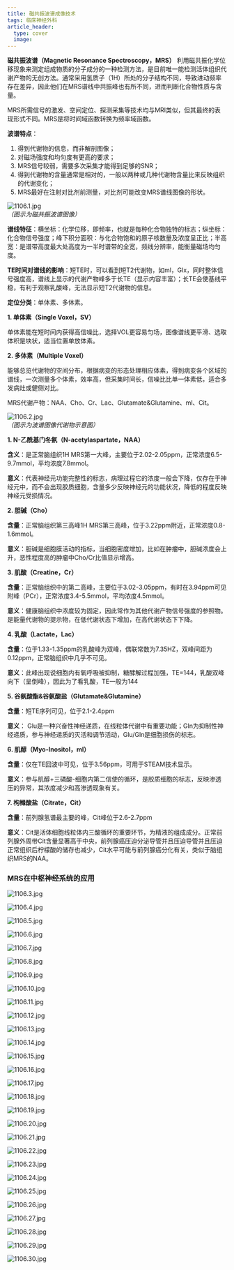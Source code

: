 ```yaml
---
title: 磁共振波谱成像技术
tags: 临床神经外科
article_header:
  type: cover
  image:
---
```


**磁共振波谱（Magnetic Resonance Spectroscopy，MRS）** 利用磁共振化学位移现象来测定组成物质的分子成分的一种检测方法，是目前唯一能检测活体组织代谢产物的无创方法。通常采用氢质子（1H）所处的分子结构不同，导致进动频率存在差异，因此他们在MRS谱线中共振峰也有所不同，进而判断化合物性质与含量。

<!--more-->

MRS所需信号的激发、空间定位、探测采集等技术均与MRI类似，但其最终的表现形式不同。MRS是将时间域函数转换为频率域函数。

**波谱特点**：
1. 得到代谢物的信息，而非解剖图像；
2. 对磁场强度和均匀度有更高的要求；
3. MRS信号较弱，需要多次采集才能得到足够的SNR；
4. 得到代谢物的含量通常是相对的，一般以两种或几种代谢物含量比来反映组织的代谢变化；
5. MRS最好在注射对比剂前测量，对比剂可能改变MRS谱线图像的形状。

![1106.1.jpg](https://s1.imagehub.cc/images/2021/11/06/1106.1.jpg) <br/>
*（图示为磁共振波谱图像）*

**谱线特征**：横坐标：化学位移，即频率，也就是每种化合物独特的标志；纵坐标：化合物信号强度；峰下积分面积：与化合物饱和的原子核数量及浓度呈正比；半高宽：是谱带高度最大处高度为一半时谱带的全宽，频线分辨率，能衡量磁场均匀度。

**TE时间对谱线的影响**：短TE时，可以看到短T2代谢物，如ml，Glx，同时整体信号强度高，谱线上显示的代谢产物峰多于长TE（显示内容丰富）；长TE会使基线平稳，有利于观察乳酸峰，无法显示短T2代谢物的信息。

**定位分类**：单体素、多体素。

**1. 单体素（Single Voxel，SV）**

单体素能在短时间内获得高信噪比，选择VOL更容易匀场，图像谱线更平滑、选取体积是块状，适当位置单放体素。

**2. 多体素（Multiple Voxel）**

能够总览代谢物的空间分布，根据病变的形态处理相应体素，得到病变各个区域的谱线，一次测量多个体素，效率高，但采集时间长，信噪比比单一体素低，适合多发病灶或健侧对比。

MRS代谢产物：NAA、Cho、Cr、Lac、Glutamate&Glutamine、ml、Cit。

![1106.2.jpg](https://s1.imagehub.cc/images/2021/11/06/1106.2.jpg) <br/>
*（图示为波谱图像代谢物示意图）*

**1. N-乙酰基门冬氨（N-acetylaspartate，NAA）**

**含义**：是正常脑组织1H MRS第一大峰，主要位于2.02-2.05ppm，正常浓度6.5-9.7mmol，平均浓度7.8mmol。

**意义**：代表神经元功能完整性的标志，病理过程它的浓度一般会下降，仅存在于神经元中，而不会出现胶质细胞，含量多少反映神经元的功能状况，降低的程度反映神经元受损情况。

**2. 胆碱（Cho）**

**含量**：正常脑组织第三高峰1H MRS第三高峰，位于3.22ppm附近，正常浓度0.8-1.6mmol。

**意义**：胆碱是细胞膜活动的指标，当细胞密度增加，比如在肿瘤中，胆碱浓度会上升，恶性程度高的肿瘤中Cho/Cr比值显示增高。

**3. 肌酸（Creatine，Cr）**

**含量**：正常脑组织中的第二高峰，主要位于3.02-3.05ppm，有时在3.94ppm可见附峰（PCr），正常浓度3.4-5.5mmol，平均浓度4.5mmol。

**意义**：健康脑组织中浓度较为固定，因此常作为其他代谢产物信号强度的参照物。是能量代谢物的提示物，在低代谢状态下增加，在高代谢状态下下降。

**4. 乳酸（Lactate，Lac）**

**含量**：位于1.33-1.35ppm的乳酸峰为双峰，偶联常数为7.35HZ，双峰间距为0.12ppm，正常脑组织中几乎不可见。

**意义**：此峰出现说细胞内有氧呼吸被抑制，糖酵解过程加强，TE=144，乳酸双峰向下（呈倒峰），因此为了看乳酸，TE一般为144

**5. 谷氨酸酯&谷氨酸盐（Glutamate&Glutamine）**

**含量**：短TE序列可见，位于2.1-2.4ppm

**意义**： Glu是一种兴奋性神经递质，在线粒体代谢中有重要功能；Gln为抑制性神经递质，参与神经递质的灭活和调节活动，Glu/Gln是细胞损伤的标志。

**6. 肌醇（Myo-Inositol，ml）**

**含量**：仅在TE回波中可见，位于3.56ppm，可用于STEAM技术显示。

**意义**：参与肌醇+三磷酸-细胞内第二信使的循环，是胶质细胞的标志，反映渗透压的异常，其浓度减少和高渗透现象有关。

**7. 枸橼酸盐（Citrate，Cit）**

**含量**：前列腺氢谱最主要的峰，Cit峰位于2.6-2.7ppm

**意义**：Cit是活体细胞线粒体内三酸循环的重要环节，为精液的组成成分。正常前列腺外周带Cit含量显著高于中央，前列腺癌压迫分泌导管并且压迫导管并且压迫正常组织后柠檬酸的储存也减少，Cit水平可能与前列腺癌分化有关，类似于脑组织MRS的NAA。

### MRS在中枢神经系统的应用

![1106.3.jpg](https://s1.imagehub.cc/images/2021/11/06/1106.3.jpg)

![1106.4.jpg](https://s1.imagehub.cc/images/2021/11/06/1106.4.jpg)

![1106.5.jpg](https://s1.imagehub.cc/images/2021/11/06/1106.5.jpg)

![1106.6.jpg](https://s1.imagehub.cc/images/2021/11/06/1106.6.jpg)

![1106.7.jpg](https://s1.imagehub.cc/images/2021/11/06/1106.7.jpg)

![1106.8.jpg](https://s1.imagehub.cc/images/2021/11/06/1106.8.jpg)

![1106.9.jpg](https://s1.imagehub.cc/images/2021/11/06/1106.9.jpg)

![1106.10.jpg](https://s1.imagehub.cc/images/2021/11/06/1106.10.jpg)

![1106.11.jpg](https://s1.imagehub.cc/images/2021/11/06/1106.11.jpg)

![1106.12.jpg](https://s1.imagehub.cc/images/2021/11/06/1106.12.jpg)

![1106.13.jpg](https://s1.imagehub.cc/images/2021/11/06/1106.13.jpg)

![1106.14.jpg](https://s1.imagehub.cc/images/2021/11/06/1106.14.jpg)

![1106.15.jpg](https://s1.imagehub.cc/images/2021/11/06/1106.15.jpg)

![1106.16.jpg](https://s1.imagehub.cc/images/2021/11/06/1106.16.jpg)

![1106.17.jpg](https://s1.imagehub.cc/images/2021/11/06/1106.17.jpg)

![1106.18.jpg](https://s1.imagehub.cc/images/2021/11/06/1106.18.jpg)

![1106.19.jpg](https://s1.imagehub.cc/images/2021/11/06/1106.19.jpg)

![1106.20.jpg](https://s1.imagehub.cc/images/2021/11/06/1106.20.jpg)

![1106.21.jpg](https://s1.imagehub.cc/images/2021/11/06/1106.21.jpg)

![1106.22.jpg](https://s1.imagehub.cc/images/2021/11/06/1106.22.jpg)

![1106.23.jpg](https://s1.imagehub.cc/images/2021/11/06/1106.23.jpg)

![1106.24.jpg](https://s1.imagehub.cc/images/2021/11/06/1106.24.jpg)

![1106.25.jpg](https://s1.imagehub.cc/images/2021/11/06/1106.25.jpg)

![1106.26.jpg](https://s1.imagehub.cc/images/2021/11/06/1106.26.jpg)

![1106.27.jpg](https://s1.imagehub.cc/images/2021/11/06/1106.27.jpg)

![1106.28.jpg](https://s1.imagehub.cc/images/2021/11/06/1106.28.jpg)

![1106.29.jpg](https://s1.imagehub.cc/images/2021/11/06/1106.29.jpg)

![1106.30.jpg](https://s1.imagehub.cc/images/2021/11/06/1106.30.jpg)
